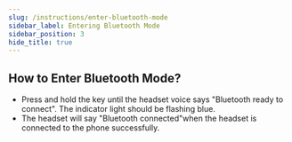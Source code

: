 ```yaml
---
slug: /instructions/enter-bluetooth-mode
sidebar_label: Entering Bluetooth Mode
sidebar_position: 3
hide_title: true
---
```


## How to Enter Bluetooth Mode?
- Press and hold the key until the headset voice says "Bluetooth ready to connect". The indicator light should be flashing blue. 
- The headset will say "Bluetooth connected"when the headset is connected to the phone successfully.
